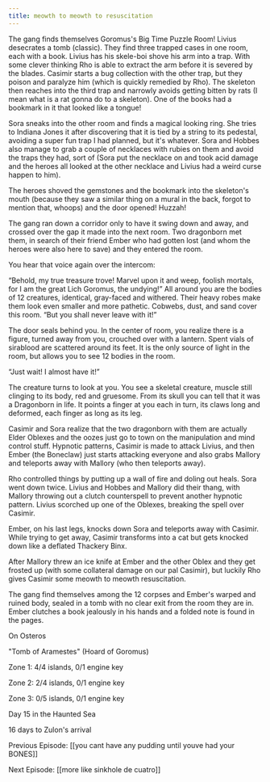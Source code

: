 ```yaml
---
title: meowth to meowth to resuscitation
---
```


The gang finds themselves Goromus's Big Time Puzzle Room! Livius desecrates a tomb (classic). They find three trapped cases in one room, each with a book. Livius has his skele-boi shove his arm into a trap. With some clever thinking Rho is able to extract the arm before it is severed by the blades. Casimir starts a bug collection with the other trap, but they poison and paralyze him (which is quickly remedied by Rho). The skeleton then reaches into the third trap and narrowly avoids getting bitten by rats (I mean what is a rat gonna do to a skeleton). One of the books had a bookmark in it that looked like a tongue!

Sora sneaks into the other room and finds a magical looking ring. She tries to Indiana Jones it after discovering that it is tied by a string to its pedestal, avoiding a super fun trap I had planned, but it's whatever. Sora and Hobbes also manage to grab a couple of necklaces with rubies on them and avoid the traps they had, sort of (Sora put the necklace on and took acid damage and the heroes all looked at the other necklace and Livius had a weird curse happen to him). 

The heroes shoved the gemstones and the bookmark into the skeleton's mouth (because they saw a similar thing on a mural in the back, forgot to mention that, whoops) and the door opened! Huzzah!

The gang ran down a corridor only to have it swing down and away, and crossed over the gap it made into the next room. Two dragonborn met them, in search of their friend Ember who had gotten lost (and whom the heroes were also here to save) and they entered the room. 

You hear that voice again over the intercom: 

“Behold, my true treasure trove! Marvel upon it and weep, foolish mortals, for I am the great Lich Goromus, the undying!” All around you are the bodies of 12 creatures, identical, gray-faced and withered. Their heavy robes make them look even smaller and more pathetic. Cobwebs, dust, and sand cover this room. “But you shall never leave with it!”  

The door seals behind you. In the center of room, you realize there is a figure, turned away from you, crouched over with a lantern. Spent vials of sirablood are scattered around its feet. It is the only source of light in the room, but allows you to see 12 bodies in the room. 

“Just wait! I almost have it!”

The creature turns to look at you. You see a skeletal creature, muscle still clinging to its body, red and gruesome. From its skull you can tell that it was a Dragonborn in life. It points a finger at you each in turn, its claws long and deformed, each finger as long as its leg.  

Casimir and Sora realize that the two dragonborn with them are actually Elder Oblexes and the oozes just go to town on the manipulation and mind control stuff. Hypnotic patterns, Casimir is made to attack Livius, and then Ember (the Boneclaw) just starts attacking everyone and also grabs Mallory and teleports away with Mallory (who then teleports away).

Rho controlled things by putting up a wall of fire and doling out heals. Sora went down twice. Livius and Hobbes and Mallory did their thang, with Mallory throwing out a clutch counterspell to prevent another hypnotic pattern. Livius scorched up one of the Oblexes, breaking the spell over Casimir. 

Ember, on his last legs, knocks down Sora and teleports away with Casimir. While trying to get away, Casimir transforms into a cat but gets knocked down like a deflated Thackery Binx.

After Mallory threw an ice knife at Ember and the other Oblex and they get frosted up (with some collateral damage on our pal Casimir), but luckily Rho gives Casimir some meowth to meowth resuscitation. 

The gang find themselves among the 12 corpses and Ember's warped and ruined body, sealed in a tomb with no clear exit from the room they are in.  Ember clutches a book jealously in his hands and a folded note is found in the pages. 

On Osteros

"Tomb of Aramestes" (Hoard of Goromus)

Zone 1: 4/4 islands, 0/1 engine key

Zone 2: 2/4 islands, 0/1 engine key

Zone 3: 0/5 islands, 0/1 engine key

Day 15 in the Haunted Sea

16 days to Zulon's arrival

Previous Episode: [[you cant have any pudding until youve had your BONES]]

Next Episode: [[more like sinkhole de cuatro]]